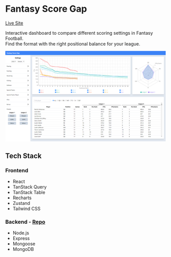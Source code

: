 # Fantasy Score Gap

[Live Site](https://fantasy-score-gap.vercel.app/)

Interactive dashboard to compare different scoring settings in Fantasy Football.<br/>
Find the format with the right positional balance for your league.

<img src="public/fantasy-score-gap.png" width="960"><br/>

## Tech Stack

### Frontend

- React
- TanStack Query
- TanStack Table
- Recharts
- Zustand
- Tailwind CSS

### Backend - [Repo](https://github.com/ecortesg/fantasy-api)

- Node.js
- Express
- Mongoose
- MongoDB
